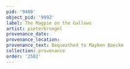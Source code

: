 ```yaml
---
pid: '9408'
object_pid: '9992'
label: The Magpie on the Gallows
artist: pieterbruegel
provenance_date:
provenance_location:
provenance_text: Bequeathed to Mayken Boecke
collection: provenance
order: '2582'
---
```


